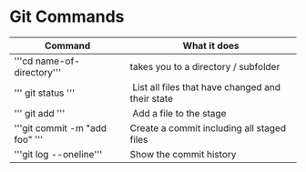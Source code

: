 # Git Commands

| Command                        | What it does                                      |
| ------------------------------ | ------------------------------------------------- |
| '''cd name-of-directory'''     | takes you to a directory / subfolder              |
| ''' git status '''             |  List all files that have changed and their state |
| ''' git add <filename> '''     |  Add a file to the stage                          |
| '''git commit -m "add foo" ''' | Create a commit including all staged files        |
| '''git log --oneline'''        | Show the commit history                           |
